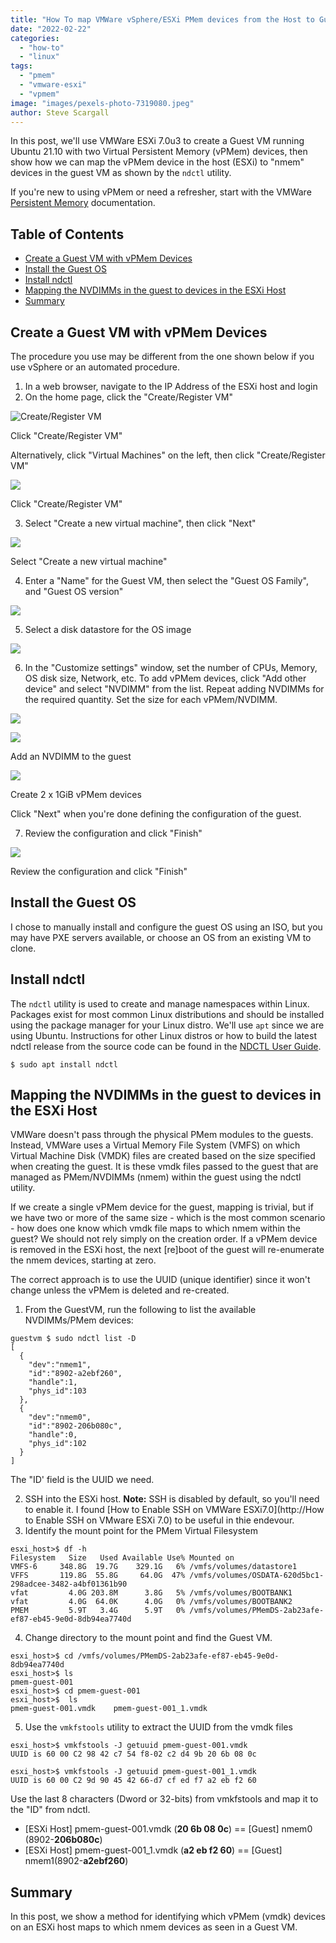 ```yaml
---
title: "How To map VMWare vSphere/ESXi PMem devices from the Host to Guest VM"
date: "2022-02-22"
categories: 
  - "how-to"
  - "linux"
tags: 
  - "pmem"
  - "vmware-esxi"
  - "vpmem"
image: "images/pexels-photo-7319080.jpeg"
author: Steve Scargall
---
```


In this post, we'll use VMWare ESXi 7.0u3 to create a Guest VM running Ubuntu 21.10 with two Virtual Persistent Memory (vPMem) devices, then show how we can map the vPMem device in the host (ESXi) to "nmem" devices in the guest VM as shown by the `ndctl` utility.

If you're new to using vPMem or need a refresher, start with the VMWare [Persistent Memory](https://docs.vmware.com/en/VMware-vSphere/7.0/com.vmware.vsphere.resmgmt.doc/GUID-EB72D358-9C2C-4FBD-81A9-A145E155CE31.html) documentation.

## Table of Contents

- [Create a Guest VM with vPMem Devices](#create-a-guest-vm-with-vpmem-devices)
- [Install the Guest OS](#install-the-guest-os)
- [Install ndctl](#install-ndctl)
- [Mapping the NVDIMMs in the guest to devices in the ESXi Host](#mapping-the-nvdimms-in-the-guest-to-devices-in-the-esxi-host)
- [Summary](#summary)

## Create a Guest VM with vPMem Devices

The procedure you use may be different from the one shown below if you use vSphere or an automated procedure.

1. In a web browser, navigate to the IP Address of the ESXi host and login
2. On the home page, click the "Create/Register VM"

![Create/Register VM](images/001-Create-Register_VM.png)

Click "Create/Register VM"

Alternatively, click "Virtual Machines" on the left, then click "Create/Register VM"

![](images/001-Create-Register_VM-1.png)

Click "Create/Register VM"

3. Select "Create a new virtual machine", then click "Next"

![](images/Create_ESXi_GuestVM_001.png)

Select "Create a new virtual machine"

4. Enter a "Name" for the Guest VM, then select the "Guest OS Family", and "Guest OS version"

![](images/Create_ESXi_GuestVM_002.png)

5. Select a disk datastore for the OS image

![](images/Create_ESXi_GuestVM_003.png)

6. In the "Customize settings" window, set the number of CPUs, Memory, OS disk size, Network, etc. To add vPMem devices, click "Add other device" and select "NVDIMM" from the list. Repeat adding NVDIMMs for the required quantity. Set the size for each vPMem/NVDIMM.

![](images/Create_ESXi_GuestVM_004.png)

![](images/Create_ESXi_GuestVM_005.png)

Add an NVDIMM to the guest

![](images/Create_ESXi_GuestVM_006.png)

Create 2 x 1GiB vPMem devices

Click "Next" when you're done defining the configuration of the guest.

7. Review the configuration and click "Finish"

![](images/Create_ESXi_GuestVM_007.png)

Review the configuration and click "Finish"

## Install the Guest OS

I chose to manually install and configure the guest OS using an ISO, but you may have PXE servers available, or choose an OS from an existing VM to clone.

## Install ndctl

The `ndctl` utility is used to create and manage namespaces within Linux. Packages exist for most common Linux distributions and should be installed using the package manager for your Linux distro. We'll use `apt` since we are using Ubuntu. Instructions for other Linux distros or how to build the latest ndctl release from the source code can be found in the [NDCTL User Guide](https://docs.pmem.io/ndctl-user-guide/installing-ndctl).

```
$ sudo apt install ndctl
```

## Mapping the NVDIMMs in the guest to devices in the ESXi Host

VMWare doesn't pass through the physical PMem modules to the guests. Instead, VMWare uses a Virtual Memory File System (VMFS) on which Virtual Machine Disk (VMDK) files are created based on the size specified when creating the guest. It is these vmdk files passed to the guest that are managed as PMem/NVDIMMs (nmem) within the guest using the ndctl utility.

If we create a single vPMem device for the guest, mapping is trivial, but if we have two or more of the same size - which is the most common scenario - how does one know which vmdk file maps to which nmem within the guest? We should not rely simply on the creation order. If a vPMem device is removed in the ESXi host, the next \[re\]boot of the guest will re-enumerate the nmem devices, starting at zero.

The correct approach is to use the UUID (unique identifier) since it won't change unless the vPMem is deleted and re-created.

1. From the GuestVM, run the following to list the available NVDIMMs/PMem devices:

```
guestvm $ sudo ndctl list -D
[
  {
    "dev":"nmem1",
    "id":"8902-a2ebf260",
    "handle":1,
    "phys_id":103
  },
  {
    "dev":"nmem0",
    "id":"8902-206b080c",
    "handle":0,
    "phys_id":102
  }
]
```

The "ID' field is the UUID we need.

2. SSH into the ESXi host. **Note:** SSH is disabled by default, so you'll need to enable it. I found [How to Enable SSH on VMWare ESXi7.0](http://How to Enable SSH on VMware ESXi 7.0) to be useful in thie endevour.
3. Identify the mount point for the PMem Virtual Filesystem

```
esxi_host>$ df -h
Filesystem   Size   Used Available Use% Mounted on
VMFS-6     348.8G  19.7G    329.1G   6% /vmfs/volumes/datastore1
VFFS       119.8G  55.8G     64.0G  47% /vmfs/volumes/OSDATA-620d5bc1-298adcee-3482-a4bf01361b90
vfat         4.0G 203.8M      3.8G   5% /vmfs/volumes/BOOTBANK1
vfat         4.0G  64.0K      4.0G   0% /vmfs/volumes/BOOTBANK2
PMEM         5.9T   3.4G      5.9T   0% /vmfs/volumes/PMemDS-2ab23afe-ef87-eb45-9e0d-8db94ea7740d
```

4. Change directory to the mount point and find the Guest VM.

```
esxi_host>$ cd /vmfs/volumes/PMemDS-2ab23afe-ef87-eb45-9e0d-8db94ea7740d
esxi_host>$ ls
pmem-guest-001
esxi_host>$ cd pmem-guest-001
esxi_host>$  ls
pmem-guest-001.vmdk    pmem-guest-001_1.vmdk
```

5. Use the `vmkfstools` utility to extract the UUID from the vmdk files

```
esxi_host>$ vmkfstools -J getuuid pmem-guest-001.vmdk
UUID is 60 00 C2 98 42 c7 54 f8-02 c2 d4 9b 20 6b 08 0c

esxi_host>$ vmkfstools -J getuuid pmem-guest-001_1.vmdk
UUID is 60 00 C2 9d 90 45 42 66-d7 cf ed f7 a2 eb f2 60
```

Use the last 8 characters (Dword or 32-bits) from vmkfstools and map it to the "ID" from ndctl.

- \[ESXi Host\] pmem-guest-001.vmdk (**20 6b 08 0c**) == \[Guest\] nmem0 (8902-**206b080c**)
- \[ESXi Host\] pmem-guest-001\_1.vmdk (**a2 eb f2 60**) == \[Guest\] nmem1(8902-**a2ebf260**)

## Summary

In this post, we show a method for identifying which vPMem (vmdk) devices on an ESXi host maps to which nmem devices as seen in a Guest VM.
